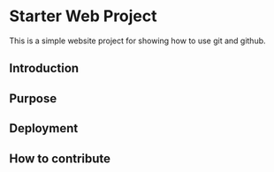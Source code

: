 # Starter Web Project

This is a simple website project for showing how to use git and github.
## Introduction

## Purpose

## Deployment

## How to contribute